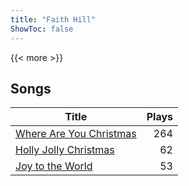 ```yaml
---
title: "Faith Hill"
ShowToc: false
---
```


{{< more >}}

## Songs
Title | Plays 
----- | -----: 
[Where Are You Christmas](/songs/where-are-you-christmas) | 264
[Holly Jolly Christmas](/songs/holly-jolly-christmas) | 62
[Joy to the World](/songs/joy-to-the-world) | 53

